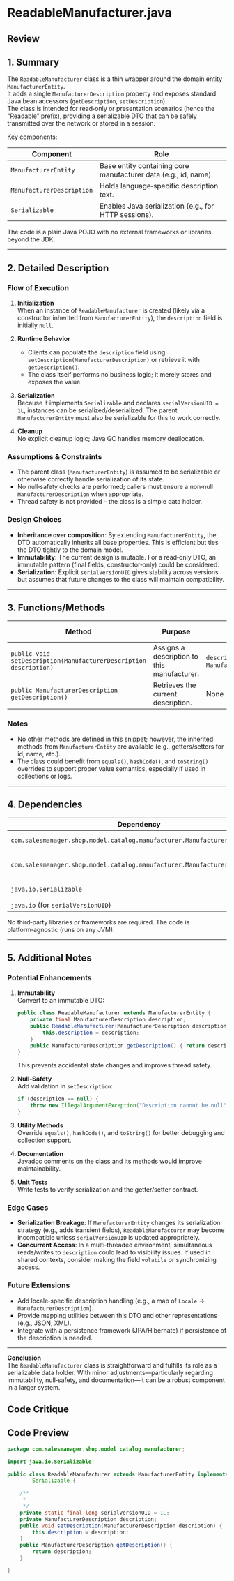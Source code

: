 # ReadableManufacturer.java

## Review

## 1. Summary

The `ReadableManufacturer` class is a thin wrapper around the domain entity `ManufacturerEntity`.  
It adds a single `ManufacturerDescription` property and exposes standard Java bean accessors (`getDescription`, `setDescription`).  
The class is intended for read‑only or presentation scenarios (hence the “Readable” prefix), providing a serializable DTO that can be safely transmitted over the network or stored in a session.

Key components:

| Component | Role |
|-----------|------|
| `ManufacturerEntity` | Base entity containing core manufacturer data (e.g., id, name). |
| `ManufacturerDescription` | Holds language‑specific description text. |
| `Serializable` | Enables Java serialization (e.g., for HTTP sessions). |

The code is a plain Java POJO with no external frameworks or libraries beyond the JDK.

---

## 2. Detailed Description

### Flow of Execution

1. **Initialization**  
   When an instance of `ReadableManufacturer` is created (likely via a constructor inherited from `ManufacturerEntity`), the `description` field is initially `null`.

2. **Runtime Behavior**  
   - Clients can populate the `description` field using `setDescription(ManufacturerDescription)` or retrieve it with `getDescription()`.  
   - The class itself performs no business logic; it merely stores and exposes the value.

3. **Serialization**  
   Because it implements `Serializable` and declares `serialVersionUID = 1L`, instances can be serialized/deserialized. The parent `ManufacturerEntity` must also be serializable for this to work correctly.

4. **Cleanup**  
   No explicit cleanup logic; Java GC handles memory deallocation.

### Assumptions & Constraints

- The parent class (`ManufacturerEntity`) is assumed to be serializable or otherwise correctly handle serialization of its state.
- No null‑safety checks are performed; callers must ensure a non‑null `ManufacturerDescription` when appropriate.
- Thread safety is not provided – the class is a simple data holder.

### Design Choices

- **Inheritance over composition**: By extending `ManufacturerEntity`, the DTO automatically inherits all base properties. This is efficient but ties the DTO tightly to the domain model.
- **Immutability**: The current design is mutable. For a read‑only DTO, an immutable pattern (final fields, constructor‑only) could be considered.
- **Serialization**: Explicit `serialVersionUID` gives stability across versions but assumes that future changes to the class will maintain compatibility.

---

## 3. Functions/Methods

| Method | Purpose | Parameters | Return Type | Side Effects |
|--------|---------|------------|-------------|--------------|
| `public void setDescription(ManufacturerDescription description)` | Assigns a description to this manufacturer. | `description` – the new `ManufacturerDescription` | `void` | Updates the private `description` field. |
| `public ManufacturerDescription getDescription()` | Retrieves the current description. | None | `ManufacturerDescription` | None |

### Notes

- No other methods are defined in this snippet; however, the inherited methods from `ManufacturerEntity` are available (e.g., getters/setters for id, name, etc.).
- The class could benefit from `equals()`, `hashCode()`, and `toString()` overrides to support proper value semantics, especially if used in collections or logs.

---

## 4. Dependencies

| Dependency | Type | Remarks |
|------------|------|---------|
| `com.salesmanager.shop.model.catalog.manufacturer.ManufacturerEntity` | Class (domain model) | Must be serializable. |
| `com.salesmanager.shop.model.catalog.manufacturer.ManufacturerDescription` | Class (DTO/description) | Holds language‑specific data. |
| `java.io.Serializable` | Interface (JDK) | Enables object serialization. |
| `java.io` (for `serialVersionUID`) | Standard | No external libs. |

No third‑party libraries or frameworks are required. The code is platform‑agnostic (runs on any JVM).

---

## 5. Additional Notes

### Potential Enhancements

1. **Immutability**  
   Convert to an immutable DTO:
   ```java
   public class ReadableManufacturer extends ManufacturerEntity {
       private final ManufacturerDescription description;
       public ReadableManufacturer(ManufacturerDescription description) {
           this.description = description;
       }
       public ManufacturerDescription getDescription() { return description; }
   }
   ```
   This prevents accidental state changes and improves thread safety.

2. **Null‑Safety**  
   Add validation in `setDescription`:
   ```java
   if (description == null) {
       throw new IllegalArgumentException("Description cannot be null");
   }
   ```

3. **Utility Methods**  
   Override `equals()`, `hashCode()`, and `toString()` for better debugging and collection support.

4. **Documentation**  
   Javadoc comments on the class and its methods would improve maintainability.

5. **Unit Tests**  
   Write tests to verify serialization and the getter/setter contract.

### Edge Cases

- **Serialization Breakage**: If `ManufacturerEntity` changes its serialization strategy (e.g., adds transient fields), `ReadableManufacturer` may become incompatible unless `serialVersionUID` is updated appropriately.
- **Concurrent Access**: In a multi‑threaded environment, simultaneous reads/writes to `description` could lead to visibility issues. If used in shared contexts, consider making the field `volatile` or synchronizing access.

### Future Extensions

- Add locale‑specific description handling (e.g., a map of `Locale` → `ManufacturerDescription`).
- Provide mapping utilities between this DTO and other representations (e.g., JSON, XML).
- Integrate with a persistence framework (JPA/Hibernate) if persistence of the description is needed.

---

**Conclusion**  
The `ReadableManufacturer` class is straightforward and fulfills its role as a serializable data holder. With minor adjustments—particularly regarding immutability, null‑safety, and documentation—it can be a robust component in a larger system.

## Code Critique



## Code Preview

```java
package com.salesmanager.shop.model.catalog.manufacturer;

import java.io.Serializable;

public class ReadableManufacturer extends ManufacturerEntity implements
		Serializable {

	/**
	 * 
	 */
	private static final long serialVersionUID = 1L;
	private ManufacturerDescription description;
	public void setDescription(ManufacturerDescription description) {
		this.description = description;
	}
	public ManufacturerDescription getDescription() {
		return description;
	}

}



```

